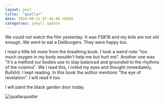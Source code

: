 ```yaml
---
layout: post
title:  "quallar"
date: 2024-09-21 07:44:46 +0200
categories: jekyll update
---
```

We could not watch the film yesterday. It was FSK16 and my kids are not old enough. We went to eat a Deliburgers. They were happy too.   

I read a little bit more from the breathing book. I took a weird note "too much oxygen in my body wouldn't help me but hurt me". Another one was "it's a method our bodies use to stay balanced and grounded to the rhythms of the cosmos". We I read this, I rolled my eyes and thought immediately, Bullshit. I kept reading. In this book the author mentions "the eye of revelation". I will read it too.   

I will paint the black garden door today.   







![quallar]()*quallar*&nbsp;



[jekyll-docs]: https://jekyllrb.com/docs/home
[jekyll-gh]:   https://github.com/jekyll/jekyll
[jekyll-talk]: https://talk.jekyllrb.com/
